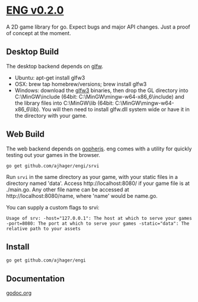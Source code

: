 # [ENG v0.2.0](http://ajhager.com/engi)

A 2D game library for go. Expect bugs and major API changes. Just a proof of concept at the moment.

## Desktop Build

The desktop backend depends on [glfw](http://github.com/go-gl/glfw).
* Ubuntu: apt-get install glfw3
* OSX: brew tap homebrew/versions; brew install glfw3
* Windows: download the [glfw3](http://www.glfw.org/docs/latest/) binaries, then drop the GL directory into C:\MinGW\include (64bit: C:\MinGW\mingw-w64-x86_6\include) and the library files into C:\MinGW\lib (64bit: C:\MinGW\mingw-w64-x86_6\lib). You will then need to install glfw.dll system wide or have it in the directory with your game.

## Web Build

The web backend depends on [gopherjs](http://github.com/neelance/gopherjs). eng comes with a utility for quickly testing out your games in the browser.

`go get github.com/ajhager/engi/srvi`

Run `srvi` in the same directory as your game, with your static files in a directory named 'data'. Access http://localhost:8080/ if your game file is at ./main.go. Any other file name can be accessed at http://localhost:8080/name, where 'name' would be name.go.

You can supply a custom flags to srvi:

`
Usage of srv:
	-host="127.0.0.1": The host at which to serve your games
	-port=8080: The port at which to serve your games
	-static="data": The relative path to your assets
`

## Install

`go get github.com/ajhager/engi`

## Documentation

[godoc.org](http://godoc.org/github.com/ajhager/engi)
